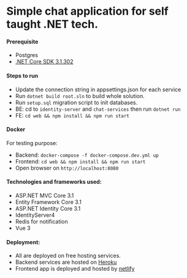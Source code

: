 # Simple chat application for self taught .NET tech.

#### Prerequisite

- Postgres
- [.NET Core SDK 3.1.302](https://www.microsoft.com/net/download/all)

#### Steps to run
- Update the connection string in appsettings.json for each service
- Run `dotnet build root.sln` to build whole solution.
- Run `setup.sql` migration script to init databases.
- BE: cd to `identity-server` and `chat-services` then run `dotnet run`
- FE: `cd web && npm install && npm run start`

#### Docker

For testing purpose:
- Backend: `docker-compose -f docker-compose.dev.yml up`
- Frontend: `cd web && npm install && npm run start`
- Open browser on `http://localhost:8080`

#### Technologies and frameworks used:

- ASP.NET MVC Core 3.1
- Entity Framework Core 3.1
- ASP.NET Identity Core 3.1
- IdentityServer4
- Redis for notification
- Vue 3

#### Deployment:
- All are deployed on free hosting services.
- Backend services are hosted on [Heroku](https://dashboard.heroku.com/)
- Frontend app is deployed and hosted by [netlify](https://www.netlify.com/)
